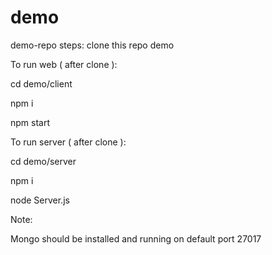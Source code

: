 # demo
demo-repo
steps:
clone this repo demo

To run web ( after clone ):

cd demo/client  

npm i

npm start



To run server ( after clone ):

cd demo/server

npm i

node Server.js


Note:

Mongo should be installed and running on default port 27017

